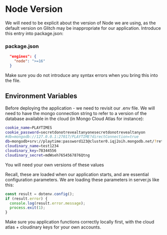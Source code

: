 # Node Version

We will need to be explicit about the version of Node we are using, as the default version on Glitch may be inappropriate for our application. Introduce this entry into package.json:

### package.json

~~~json
  "engines": {
    "node": ">=16"
  }
~~~

Make sure you do not introduce any syntax errors when you bring this into the file.

## Environment Variables

Before deploying the application - we need to revisit our .env file. We will need to have the mongo connection string to refer to a version of the database available in the cloud (in Mongo Cloud Atlas for instance):

```bash
cookie_name=PLAYTIMES
cookie_password=secretdonotrevealtanyonesecretdonotrevealtanyon
#db=mongodb://127.0.0.1:27017/PLAYTIME?directConnection=true
db=mongodb+srv://playtime:password123@cluster0.iqj2oih.mongodb.net/?retryWrites=true&w=majority
cloudinary_name=test1234
cloudinary_key=78344556
cloudinary_secret=mdWseh7654567876Qtng
```

You will need your own versions of these values

Recall, these are loaded when our application starts, and are essential configuration parameters. We are loading these parameters in server.js like this:

```javascript
const result = dotenv.config();
if (result.error) {
  console.log(result.error.message);
  process.exit(1);
}
```

Make sure you application functions correctly locally first, with the cloud atlas + cloudinary keys for your own accounts.

